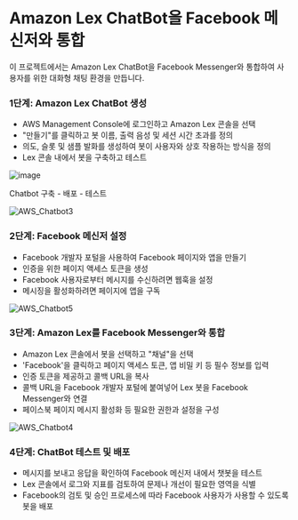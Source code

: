 # Amazon Lex ChatBot을 Facebook 메신저와 통합
이 프로젝트에서는 Amazon Lex ChatBot을 Facebook Messenger와 통합하여 사용자를 위한 대화형 채팅 환경을 만듭니다.

### 1단계: Amazon Lex ChatBot 생성
- AWS Management Console에 로그인하고 Amazon Lex 콘솔을 선택
- "만들기"를 클릭하고 봇 이름, 출력 음성 및 세션 시간 초과를 정의
- 의도, 슬롯 및 샘플 발화를 생성하여 봇이 사용자와 상호 작용하는 방식을 정의
- Lex 콘솔 내에서 봇을 구축하고 테스트

![image](https://github.com/plintAn/AWS_Chatbot_Facebook/assets/124107186/47ac8ae2-000c-45f1-bc2e-c1c0a382cb2f)

Chatbot 구축 - 배포 - 테스트

![AWS_Chatbot3](https://github.com/plintAn/AWS_Chatbot_Facebook/assets/124107186/834f21da-0483-4770-a7d3-3136dc10fce4)


### 2단계: Facebook 메신저 설정
- Facebook 개발자 포털을 사용하여 Facebook 페이지와 앱을 만들기
- 인증을 위한 페이지 액세스 토큰을 생성
- Facebook 사용자로부터 메시지를 수신하려면 웹훅을 설정
- 메시징을 활성화하려면 페이지에 앱을 구독

![AWS_Chatbot5](https://github.com/plintAn/AWS_Chatbot_Facebook/assets/124107186/20c8dda9-2103-4e23-9b98-0433edba4181)

### 3단계: Amazon Lex를 Facebook Messenger와 통합
- Amazon Lex 콘솔에서 봇을 선택하고 "채널"을 선택
- 'Facebook'을 클릭하고 페이지 액세스 토큰, 앱 비밀 키 등 필수 정보를 입력
- 인증 토큰을 제공하고 콜백 URL을 복사
- 콜백 URL을 Facebook 개발자 포털에 붙여넣어 Lex 봇을 Facebook Messenger와 연결
- 페이스북 페이지 메시지 활성화 등 필요한 권한과 설정을 구성

![AWS_Chatbot4](https://github.com/plintAn/AWS_Chatbot_Facebook/assets/124107186/24d09a2f-857d-4436-bd66-e0f2c66ec310)

### 4단계: ChatBot 테스트 및 배포
- 메시지를 보내고 응답을 확인하여 Facebook 메신저 내에서 챗봇을 테스트
- Lex 콘솔에서 로그와 지표를 검토하여 문제나 개선이 필요한 영역을 식별
- Facebook의 검토 및 승인 프로세스에 따라 Facebook 사용자가 사용할 수 있도록 봇을 배포


